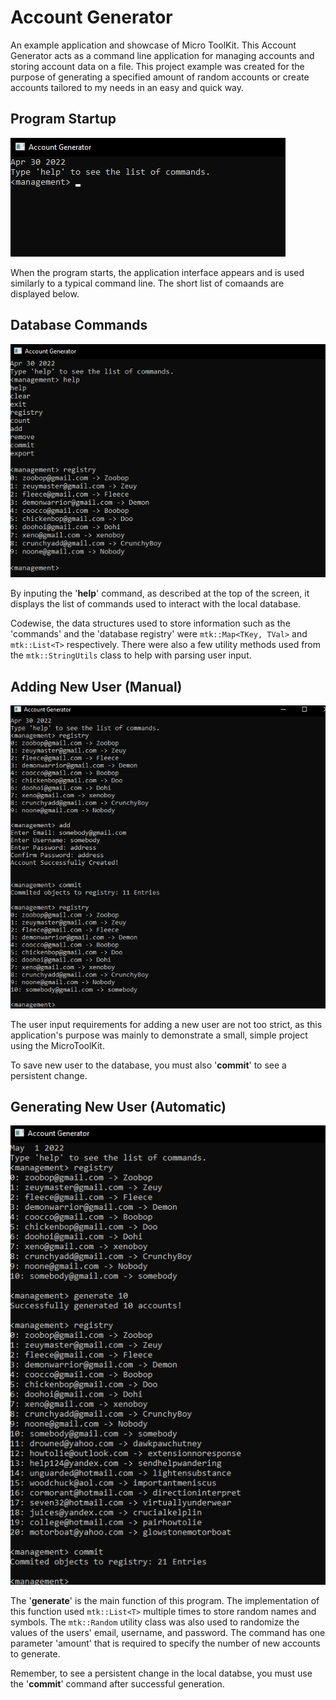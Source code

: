 # Account Generator
An example application and showcase of Micro ToolKit.
This Account Generator acts as a command line application for managing accounts and storing account data on a file.
This project example was created for the purpose of generating a specified amount of random accounts or create accounts tailored to my needs in an easy and quick way.

## Program Startup
![Program Startup](https://github.com/Zoobop/AccountGenerator/blob/master/gitImages/accountGen_i1.png "Program Startup")

When the program starts, the application interface appears and is used similarly to a typical command line. The short list of comaands are displayed below.

## Database Commands
![Database Commands](https://github.com/Zoobop/AccountGenerator/blob/master/gitImages/accountGen_i2.png "Database Commands")

By inputing the '**help**' command, as described at the top of the screen, it displays the list of commands used to interact with the local database.

Codewise, the data structures used to store information such as the 'commands' and the 'database registry' were ```mtk::Map<TKey, TVal>``` and ```mtk::List<T>``` respectively. There were also a few utility methods used from the ```mtk::StringUtils``` class to help with parsing user input.

## Adding New User (Manual)
![Adding New User](https://github.com/Zoobop/AccountGenerator/blob/master/gitImages/accountGen_i3.png "Adding New User")

The user input requirements for adding a new user are not too strict, as this application's purpose was mainly to demonstrate a small, simple project using the MicroToolKit.

To save new user to the database, you must also '**commit**' to see a persistent change.

## Generating New User (Automatic)
![Generating New User](https://github.com/Zoobop/AccountGenerator/blob/master/gitImages/accountGen_i4.png "Generating New User")

The '**generate**' is the main function of this program. The implementation of this function used ```mtk::List<T>``` multiple times to store random names and symbols. The ```mtk::Random``` utility class was also used to randomize the values of the users' email, username, and password. The command has one parameter 'amount' that is required to specify the number of new accounts to generate.

Remember, to see a persistent change in the local databse, you must use the '**commit**' command after successful generation.
